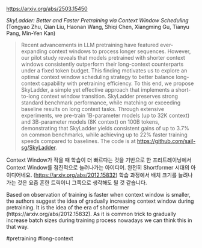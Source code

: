https://arxiv.org/abs/2503.15450

*SkyLadder: Better and Faster Pretraining via Context Window Scheduling* (Tongyao Zhu, Qian Liu, Haonan Wang, Shiqi Chen, Xiangming Gu, Tianyu Pang, Min-Yen Kan)

> Recent advancements in LLM pretraining have featured ever-expanding context windows to process longer sequences. However, our pilot study reveals that models pretrained with shorter context windows consistently outperform their long-context counterparts under a fixed token budget. This finding motivates us to explore an optimal context window scheduling strategy to better balance long-context capability with pretraining efficiency. To this end, we propose SkyLadder, a simple yet effective approach that implements a short-to-long context window transition. SkyLadder preserves strong standard benchmark performance, while matching or exceeding baseline results on long context tasks. Through extensive experiments, we pre-train 1B-parameter models (up to 32K context) and 3B-parameter models (8K context) on 100B tokens, demonstrating that SkyLadder yields consistent gains of up to 3.7% on common benchmarks, while achieving up to 22% faster training speeds compared to baselines. The code is at https://github.com/sail-sg/SkyLadder.

Context Window가 작을 때 학습이 더 빠르다는 것을 기반으로 한 프리트레이닝에서 Context Window를 점진적으로 늘려나가는 아이디어. 완전히 Shortformer 시대의 아이디어네요. (https://arxiv.org/abs/2012.15832) 학습 과정에서 배치 크기를 늘려나가는 것은 요즘 흔한 트릭이니 그쪽으로 생각해도 될 것 같습니다.

<english>
Based on observation of training is faster when context window is smaller, the authors suggest the idea of gradually increasing context window during pretraining. It is the idea of the era of shortformer (https://arxiv.org/abs/2012.15832). As it is common trick to gradually increase batch sizes during training process nowadays we can think this in that way.
</english>

#pretraining #long-context 